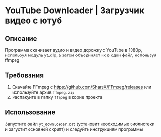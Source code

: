 # YouTube Downloader | Загрузчик видео с ютуб

## Описание
Программа скачивает аудио и видео дорожку с YouTube в 1080p, используя модуль yt_dlp, а затем объединяет их в один файл, используя ffmpeg

## Требования
1. Скачайте FFmpeg с https://github.com/ShareX/FFmpeg/releases или используйте архив `ffmpeg.zip`
2. Распакуйте в папку `ffmpeg` в корне проекта

## Использование
Запустите файл `yt_downloader.bat` (установит необходимые библиотеки и запустит основной скрипт) и следуйте инструкциям программы

